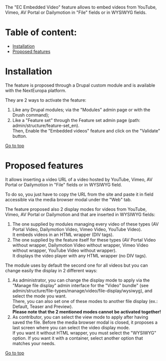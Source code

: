 The "EC Embedded Video" feature allows to embed videos from YouTube, Vimeo, AV Portal or Dailymotion in "File" fields or in WYSIWYG
fields.

Table of content:
=================
- [Installation](#installation)
- [Proposed features](#features)

# Installation

The feature is proposed through a Drupal custom module and is available with the NextEuropa platform.

They are 2 ways to activate the feature:
1. Like any Drupal modules; via the "Modules" admin page or with the Drush command);
2. Like a "Feature set" through the Feature set admin page (path: admin/structure/feature-set_en).<br />
Then, Enable the "Embedded videos" feature and click on the "Validate" button.

[Go to top](#table-of-content)

# Proposed features

It allows inserting a video URL of a video hosted by YouTube, Vimeo, AV Portal or Dailymotion in "File" fields or 
in WYSIWYG field.

To do so, you just have to copy the URL from the site and paste it in field accessible via the media browser modal under 
the "Web" tab.

The feature proposed also 2 display modes for videos from YouTube, Vimeo, AV Portal or Dailymotion and that are inserted in WYSIWYG
fields:
1. The one supplied by modules managing every video of these types (AV Portal Video, Dailymotion Video,  Vimeo Video, YouTube Video).<br />
It embeds videos in an HTML wrapper (DIV tags).
2. The one supplied by the feature itself for these types (AV Portal Video without wrapper, Dailymotion Video without wrapper, 
Vimeo Video without wrapper, YouTube Video without wrapper).<br />
It displays the video player with any HTML wrapper (no DIV tags).

The module uses by default the second one for all videos but you can change easily the display in 2 different ways:
1. As administrator, you can change the display mode to apply via the "Manage file display" admin interface for the "Video" bundle"
(see admin/structure/file-types/manage/video/file-display/wysiwyg), and select the mode you want.<br />
There, you can also set one of these modes to another file display (ex.: Default, Teaser and Preview).<br />
**Please note that the 2 mentioned modes cannot be activated together!**
2. As contributor, you can select the view mode to apply after having saved the file. Before the media browser modal is closed,
it proposes a last screen where you can select the video display mode.<br />
If you want it without HTML wrapper, you must select the "WYSIWYG" option. If you want it with a container, select another option that
matches your needs.

[Go to top](#table-of-content)